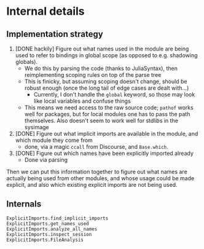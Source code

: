# Internal details

## Implementation strategy

1. [DONE hackily] Figure out what names used in the module are being used to refer to bindings in global scope (as opposed to e.g. shadowing globals).
   - We do this by parsing the code (thanks to JuliaSyntax), then reimplementing scoping rules on top of the parse tree
   - This is finicky, but assuming scoping doesn't change, should be robust enough (once the long tail of edge cases are dealt with...)
     - Currently, I don't handle the `global` keyword, so those may look like local variables and confuse things
   - This means we need access to the raw source code; `pathof` works well for packages, but for local modules one has to pass the path themselves. Also doesn't seem to work well for stdlibs in the sysimage
2. [DONE] Figure out what implicit imports are available in the module, and which module they come from
    * done, via a magic `ccall` from Discourse, and `Base.which`.
3. [DONE] Figure out which names have been explicitly imported already
   - Done via parsing

Then we can put this information together to figure out what names are actually being used from other modules, and whose usage could be made explicit, and also which existing explicit imports are not being used.

## Internals

```@docs
ExplicitImports.find_implicit_imports
ExplicitImports.get_names_used
ExplicitImports.analyze_all_names
ExplicitImports.inspect_session
ExplicitImports.FileAnalysis
```
